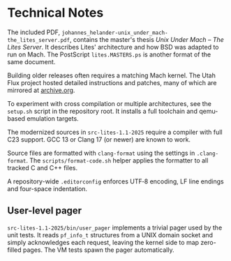 # Technical Notes

The included PDF, `johannes_helander-unix_under_mach-the_lites_server.pdf`,
contains the master's thesis *Unix Under Mach – The Lites Server*. It describes
Lites' architecture and how BSD was adapted to run on Mach. The PostScript
`lites.MASTERS.ps` is another format of the same document.

Building older releases often requires a matching Mach kernel. The Utah Flux
project hosted detailed instructions and patches, many of which are mirrored at
[archive.org](https://web.archive.org/).

To experiment with cross compilation or multiple architectures, see the
`setup.sh` script in the repository root. It installs a full toolchain and
qemu-based emulation targets.

The modernized sources in `src-lites-1.1-2025` require a compiler with full
C23 support. GCC 13 or Clang 17 (or newer) are known to work.


Source files are formatted with `clang-format` using the settings in `.clang-format`. The `scripts/format-code.sh` helper applies the formatter to all tracked C and C++ files.

A repository-wide `.editorconfig` enforces UTF‑8 encoding, LF line endings and four-space indentation.

## User-level pager

`src-lites-1.1-2025/bin/user_pager` implements a trivial pager used by the unit
tests.  It reads `pf_info_t` structures from a UNIX domain socket and simply
acknowledges each request, leaving the kernel side to map zero-filled pages.
The VM tests spawn the pager automatically.
